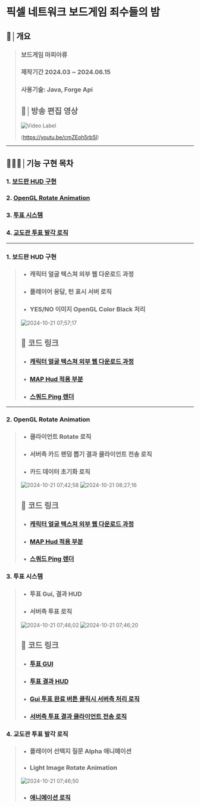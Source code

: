 # 픽셀 네트워크 보드게임 죄수들의 밤

## 📝│개요
> ### 보드게임 마피아류 
>
> ### 제작기간 2024.03 ~ 2024.06.15
> ### 사용기술: Java, Forge Api
> 
> ## 💬│방송 편집 영상
> ![Video Label](http://img.youtube.com/vi/cmZEoh5rb5I/0.jpg)
>
> (https://youtu.be/cmZEoh5rb5I)
>
>
***

## 👨🏻‍💻│기능 구현 목차
###   1. [보드판 HUD 구현](https://github.com/DoubleOss/YDGround2_Open/blob/main/src/main/java/com/doubleos/yd/gui/GuiFriendship.java#L108)
###   2. [OpenGL Rotate Animation](https://github.com/DoubleOss/YDGround2_Open/blob/main/src/main/java/com/doubleos/yd/gui/GuiFriendship.java#L108)
###   3. [투표 시스템](https://github.com/DoubleOss/YDGround2_Open/blob/main/src/main/java/com/doubleos/yd/gui/GuiFriendship.java#L108)
###   4. [교도관 투표 발각 로직](https://github.com/DoubleOss/YDGround2_Open/blob/main/src/main/java/com/doubleos/yd/gui/GuiFriendship.java#L108)

***

### 1. 보드판 HUD 구현
> * ### 캐릭터 얼굴 텍스쳐 외부 웹 다운로드 과정
> * ### 플레이어 응답, 턴 표시 서버 로직
> * ### YES/NO 이미지 OpenGL Color Black 처리
> ![2024-10-21 07;57;17](https://github.com/user-attachments/assets/d8931835-7ba1-4ea3-a177-eac6b17273bc)
> ## 🔗 코드 링크
> * ### [캐릭터 얼굴 텍스쳐 외부 웹 다운로드 과정](https://github.com/DoubleOss/YDGround2_Open/blob/main/src/main/java/com/doubleos/yd/proxy/ClientProxy.java#L809)
> * ### [MAP Hud 적용 부분](https://github.com/DoubleOss/YDGround2_Open/blob/main/src/main/java/com/doubleos/yd/proxy/ClientProxy.java#L714)
> * ### [스쿼드 Ping 렌더 ](https://github.com/DoubleOss/YDGround2_Open/blob/main/src/main/java/com/doubleos/yd/proxy/ClientProxy.java#L669)

***

### 2. OpenGL Rotate Animation
> * ### 클라이언트 Rotate 로직
> * ### 서버측 카드 랜덤 뽑기 결과 클라이언트 전송 로직
> * ### 카드 데이터 초기화 로직
> ![2024-10-21 07;42;58](https://github.com/user-attachments/assets/e20751ab-a742-4540-a14e-7b0acead567d)
> ![2024-10-21 08;27;16](https://github.com/user-attachments/assets/b725bc4a-b995-4b44-b9b0-a529f71c078e)
> ## 🔗 코드 링크
> * ### [캐릭터 얼굴 텍스쳐 외부 웹 다운로드 과정](https://github.com/DoubleOss/YDGround2_Open/blob/main/src/main/java/com/doubleos/yd/proxy/ClientProxy.java#L809)
> * ### [MAP Hud 적용 부분](https://github.com/DoubleOss/YDGround2_Open/blob/main/src/main/java/com/doubleos/yd/proxy/ClientProxy.java#L714)
> * ### [스쿼드 Ping 렌더 ](https://github.com/DoubleOss/YDGround2_Open/blob/main/src/main/java/com/doubleos/yd/proxy/ClientProxy.java#L669)


### 3. 투표 시스템
> * ### 투표 Gui, 결과 HUD
> * ### 서버측 투표 로직
> ![2024-10-21 07;46;02](https://github.com/user-attachments/assets/380c3407-1a82-4fb7-b362-f0080f80b56a)
> ![2024-10-21 07;46;20](https://github.com/user-attachments/assets/4ec5f869-c061-4d28-8bcb-49f45a726e4c)
> ## 🔗 코드 링크
> * ### [투표 GUI](https://github.com/DoubleOss/YDGround2_Open/blob/main/src/main/java/com/doubleos/yd/proxy/ClientProxy.java#L809)
> * ### [투표 결과 HUD](https://github.com/DoubleOss/YDGround2_Open/blob/main/src/main/java/com/doubleos/yd/proxy/ClientProxy.java#L714)
> * ### [Gui 투표 완료 버튼 클릭시 서버측 처리 로직 ](https://github.com/DoubleOss/YDGround2_Open/blob/main/src/main/java/com/doubleos/yd/proxy/ClientProxy.java#L669)
> * ### [서버측 투표 결과 클라이언트 전송 로직 ](https://github.com/DoubleOss/YDGround2_Open/blob/main/src/main/java/com/doubleos/yd/proxy/ClientProxy.java#L669)


### 4. 교도관 투표 발각 로직
> * ### 플레이어 선택지 질문 Alpha 애니메이션
> * ### Light Image Rotate Animation
> ![2024-10-21 07;46;50](https://github.com/user-attachments/assets/61e71c54-f3dd-4278-9b98-f01b13c4a6c7)
> * ### [애니메이션 로직](https://github.com/DoubleOss/YDGround2_Open/blob/main/src/main/java/com/doubleos/yd/proxy/ClientProxy.java#L669)
